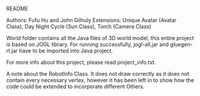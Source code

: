 README

Authors: Fufu Hu and John Gilhuly
Extensions: Unique Avatar (Avatar Class), Day Night Cycle (Sun Class), Torch (Camera Class)

World folder contains all the Java files of 3D world model, this entire project is based on JOGL library. For running successfully, jogl-all.jar and gluegen-rt.jar have to be imported into Java project.

For more info about this project, please read project_info.txt.

A note about the RobotInfo Class. It does not draw correctly as it does not contain every necessary vertex, 
however it has been left in to show how the code could be extended to incorporate different Others.